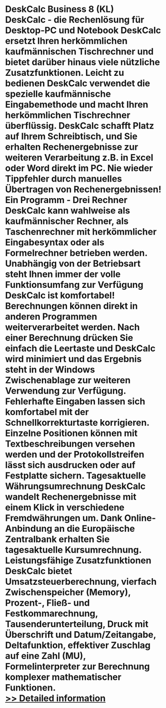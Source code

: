 # DeskCalc Business 8 (KL)<br />DeskCalc - die Rechenlösung für Desktop-PC und Notebook DeskCalc ersetzt Ihren herkömmlichen kaufmännischen Tischrechner und bietet darüber hinaus viele nützliche Zusatzfunktionen. Leicht zu bedienen DeskCalc verwendet die spezielle kaufmännische Eingabemethode und macht Ihren herkömmlichen Tischrechner überflüssig. DeskCalc schafft Platz auf Ihrem Schreibtisch, und Sie erhalten Rechenergebnisse zur weiteren Verarbeitung z.B. in Excel oder Word direkt im PC. Nie wieder Tippfehler durch manuelles Übertragen von Rechenergebnissen! Ein Programm - Drei Rechner DeskCalc kann wahlweise als kaufmännischer Rechner, als Taschenrechner mit herkömmlicher Eingabesyntax oder als Formelrechner betrieben werden. Unabhängig von der Betriebsart steht Ihnen immer der volle Funktionsumfang zur Verfügung DeskCalc ist komfortabel! Berechnungen können direkt in anderen Programmen weiterverarbeitet werden. Nach einer Berechnung drücken Sie einfach die Leertaste und DeskCalc wird minimiert und das Ergebnis steht in der Windows Zwischenablage zur weiteren Verwendung zur Verfügung. Fehlerhafte Eingaben lassen sich komfortabel mit der Schnellkorrekturtaste korrigieren. Einzelne Positionen können mit Textbeschreibungen versehen werden und der Protokollstreifen lässt sich ausdrucken oder auf Festplatte sichern. Tagesaktuelle Währungsumrechnung DeskCalc wandelt Rechenergebnisse mit einem Klick in verschiedene Fremdwährungen um. Dank Online-Anbindung an die Europäische Zentralbank erhalten Sie tagesaktuelle Kursumrechnung. Leistungsfähige Zusatzfunktionen DeskCalc bietet Umsatzsteuerberechnung, vierfach Zwischenspeicher (Memory), Prozent-, Fließ- und Festkommarechnung, Tausenderunterteilung, Druck mit Überschrift und Datum/Zeitangabe, Deltafunktion, effektiver Zuschlag auf eine Zahl (MU), Formelinterpreter zur Berechnung komplexer mathematischer Funktionen.<br />[>> Detailed information](https://secure.shareit.com/shareit/product.html?productid=300037307&affiliateid=200057808)